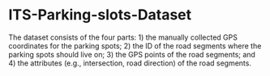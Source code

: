 # ITS-Parking-slots-Dataset
The dataset consists of the four parts: 1) the manually collected GPS coordinates for the parking spots; 2) the ID of the road segments where the parking spots should live on; 3) the GPS points of the road segments; and 4) the attributes (e.g., intersection, road direction) of the road segments.
